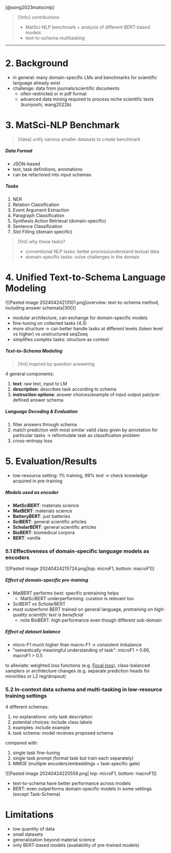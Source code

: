 [@song2023matscinlp]

>[!info] contributions
>- MatSci-NLP benchmark + analysis of different BERT-based models
>- text-to-schema multitasking

----
# 2. Background

- in general: many domain-specific LMs and benchmarks for scientific language already exist
- challenge: data from journals/scientific documents
	- often restricted or in pdf format
	- advanced data mining required to process niche scientific texts (kuniyoshi, wang2022b)

# 3. MatSci-NLP Benchmark

>[!idea] unify various smaller datasets to create benchmark
##### Data Format
- JSON-based
- text, task definitions, annotations
- can be refactored into input schemas
##### Tasks
1. NER
2. Relation Classification
3. Event Argument Extraction
4. Paragraph Classification
5. Synthesis Action Retrieval (domain-specific)
6. Sentence Classification
7. Slot Filling (domain specific)

>[!int] why these tasks?
>- conventional NLP tasks: better process/understand textual data
>- domain-specific tasks: solve challenges in the domain

# 4. Unified Text-to-Schema Language Modeling

![[Pasted image 20240424213101.png|overview: text-to-schema method, including answer schemata|300]]

- modular architecture, can exchange for domain-specific models
- fine-tuning on collected tasks (4.3)
- more structure -> can better handle tasks at different levels (token level vs higher) vs unstructured seq2seq
- simplifies complex tasks: structure as context
##### Text-to-Schema Modeling

>[!int] inspired by question answering

4 general components:
1. **text**: raw text, input to LM
2. **description**: describes task according to schema
3. **instruction options**: answer choices/example of input output pair/pre-defined answer schema
##### Language Decoding & Evaluation

1. filter answers through schema
2. match prediction with most similar valid class given by annotation for particular tasks -> reformulate task as classification problem
3. cross-entropy loss
# 5. Evaluation/Results

- low-resource setting: 1% training, 99% test -> check knowledge acquired in pre-training
##### Models used as encoder

- **MatSciBERT**: materials science
- **MatBERT**: materials science
- **BatteryBERT**: just batteries
- **SciBERT**: general scientific articles
- **ScholarBERT**: general scientific articles
- **BioBERT**: biomedical corpora
- **BERT**: vanilla
### 5.1 Effectiveness of domain-specific language models as encoders

![[Pasted image 20240424215724.png|top: microF1, bottom: macroF1]]
##### Effect of domain-specific pre-training

- MatBERT performs best: specific pretraining helps
	- MatSciBERT underperforming: curation is relevant too
- SciBERT vs ScholarBERT
- most outperform BERT trained on general language, *pretraining on high-quality scientific text is beneficial*
	- note BioBERT: high performance even though different sub-domain
##### Effect of dataset balance

- micro-F1 much higher than macro-F1 -> consistent imbalance
- "semantically meaningful understanding of task": microF1 > 0.66, macroF1 > 0.5

to alleviate: weighted loss functions (e.g. [Focal loss](https://paperswithcode.com/method/focal-loss)), class-balanced samplers or architecture changes (e.g. separate prediction heads for minorities or L2 reg/dropout)
### 5.2 In-context data schema and multi-tasking in low-resource training settings

4 different schemas:
1. no explanations: only task description
2. potential choices: include class labels
3. examples: include example
4. task schema: model receives proposed schema

compared with:
1. single task fine-tuning
2. single task prompt (format task but train each separately)
3. MMOE (multiple encoders/embeddings + task-specific gate)

![[Pasted image 20240424220559.png| top: microF1, bottom: macroF1]]

- text-to-schema have better performance across models
- BERT: even outperforms domain-specific models in some settings (except Task-Schema)

# Limitations

- low quantity of data
- small datasets
- generalization beyond material science
- only BERT-based models (availability of pre-trained models)
